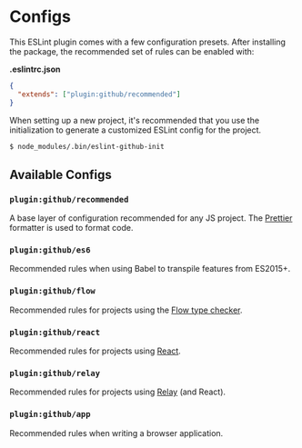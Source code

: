 # Configs

This ESLint plugin comes with a few configuration presets. After installing the package, the recommended set of rules can be enabled with:

**.eslintrc.json**

```json
{
  "extends": ["plugin:github/recommended"]
}
```

When setting up a new project, it's recommended that you use the initialization to generate a customized ESLint config for the project.

```sh
$ node_modules/.bin/eslint-github-init
```

## Available Configs

### `plugin:github/recommended`

A base layer of configuration recommended for any JS project. The [Prettier](https://prettier.io/) formatter is used to format code.

### `plugin:github/es6`

Recommended rules when using Babel to transpile features from ES2015+.

### `plugin:github/flow`

Recommended rules for projects using the [Flow type checker](https://flow.org/).

### `plugin:github/react`

Recommended rules for projects using [React](https://reactjs.org/).

### `plugin:github/relay`

Recommended rules for projects using [Relay](http://facebook.github.io/relay/) (and React).

### `plugin:github/app`

Recommended rules when writing a browser application.
